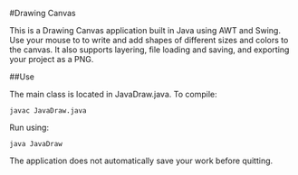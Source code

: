 #Drawing Canvas

This is a Drawing Canvas application built in Java using AWT and Swing. Use your mouse to to write and add shapes of different sizes and colors to the canvas. It also supports layering, file loading and saving, and exporting your project as a PNG.

##Use

The main class is located in JavaDraw.java. To compile:

```
javac JavaDraw.java
```

Run using:

```
java JavaDraw
```

The application does not automatically save your work before quitting.
